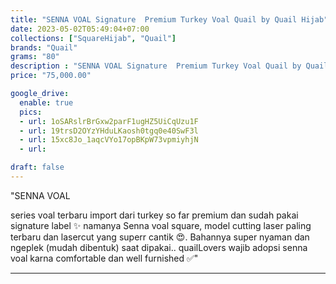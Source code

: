 ```yaml
---
title: "SENNA VOAL Signature  Premium Turkey Voal Quail by Quail Hijab"
date: 2023-05-02T05:49:04+07:00
collections: ["SquareHijab", "Quail"]
brands: "Quail"
grams: "80"
description : "SENNA VOAL Signature  Premium Turkey Voal Quail by Quail Hijab"
price: "75,000.00"

google_drive:
  enable: true
  pics:
  - url: 1oSARslrBrGxw2parF1ugHZ5UiCqUzu1F
  - url: 19trsD2OYzYHduLKaosh0tgq0e40SwF3l
  - url: 15xc8Jo_1aqcVYo17opBKpW73vpmiyhjN
  - url: 

draft: false
---
```


"SENNA VOAL 

series voal terbaru import dari turkey so far premium dan sudah pakai signature label ✨ namanya Senna voal square, model cutting laser paling terbaru dan lasercut yang superr cantik 😍. Bahannya super nyaman dan ngeplek (mudah dibentuk) saat dipakai.. quailLovers wajib adopsi senna voal karna comfortable dan well furnished ✅"

---    
 
